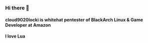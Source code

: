 ### Hi there 👋
#### cloud9020locki is whitehat pentester of BlackArch Linux & Game Developer at Amazon
#### I love Lua
